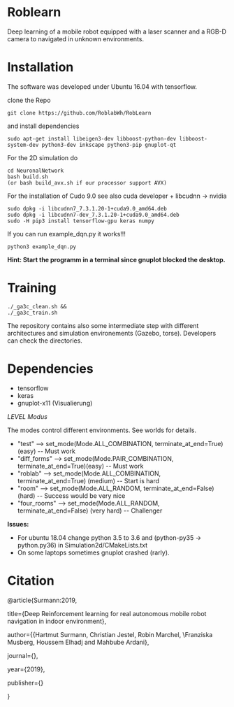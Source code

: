 # Roblearn
Deep learning of a mobile robot equipped with a laser scanner and a RGB-D camera to navigated in unknown environments.

# Installation
The software was developed under Ubuntu 16.04 with tensorflow.

clone the Repo
```
git clone https://github.com/RoblabWh/RobLearn
```

and install dependencies

```
sudo apt-get install libeigen3-dev libboost-python-dev libboost-system-dev python3-dev inkscape python3-pip gnuplot-qt
```

For the 2D simulation do 

```
cd NeuronalNetwork 
bash build.sh
(or bash build_avx.sh if our processor support AVX)
```
For the installation of Cudo 9.0 see also cuda developer + libcudnn -> nvidia

```
sudo dpkg -i libcudnn7_7.3.1.20-1+cuda9.0_amd64.deb
sudo dpkg -i libcudnn7-dev_7.3.1.20-1+cuda9.0_amd64.deb 
sudo -H pip3 install tensorflow-gpu keras numpy
```

If you can run example_dqn.py it works!!!

```
python3 example_dqn.py
```

__Hint: Start the programm in a terminal since gnuplot blocked the desktop.__

# Training
```
./_ga3c_clean.sh &&
./_ga3c_train.sh
```
The repository contains also some intermediate step with different architectures and simulation environements (Gazebo, torse). Developers can check the directories. 

 # Dependencies
- tensorflow
- keras
- gnuplot-x11 (Visualierung)

_LEVEL Modus_

The modes control different environments. See worlds for details.

- "test"       --> set_mode(Mode.ALL_COMBINATION, terminate_at_end=True) (easy)      -- Must work
- "diff_forms" --> set_mode(Mode.PAIR_COMBINATION, terminate_at_end=True)(easy)      -- Must work
- "roblab"     --> set_mode(Mode.ALL_COMBINATION, terminate_at_end=True) (medium)    -- Start is hard
- "room"       --> set_mode(Mode.ALL_RANDOM, terminate_at_end=False)     (hard)      -- Success would be very nice
- "four_rooms" --> set_mode(Mode.ALL_RANDOM, terminate_at_end=False)     (very hard) -- Challenger

__Issues:__
- For ubuntu 18.04 change python 3.5 to 3.6 and (python-py35 -> python.py36) in Simulation2d/CMakeLists.txt
- On some laptops sometimes gnuplot crashed (rarly).


# Citation
@article{Surmann:2019,

  title={Deep Reinforcement learning for real autonomous mobile robot navigation in indoor environment},
  
  author={{Hartmut Surmann, Christian Jestel, Robin Marchel, \\Franziska Musberg, Houssem Elhadj and Mahbube Ardani},
  
  journal={},
  
  year={2019},
  
  publisher={}
  
}

